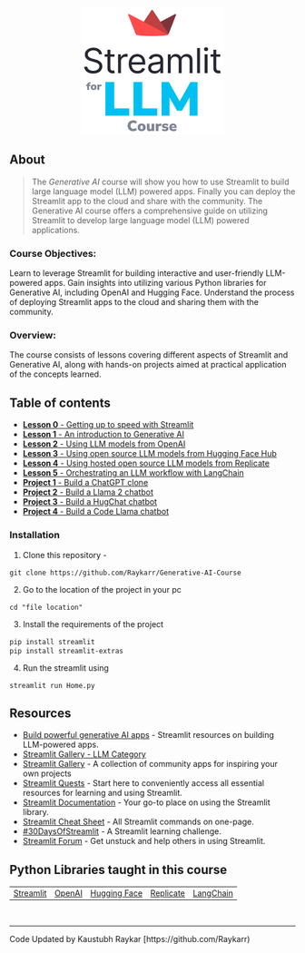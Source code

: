 <p align="center">
  <img src="./img/course-logo.png" width="50%">
</p>

## About
> The *Generative AI* course will show you how to use Streamlit to build large language model (LLM) powered apps. Finally you can deploy the Streamlit app to the cloud and share with the community.
The Generative AI course offers a comprehensive guide on utilizing Streamlit to develop large language model (LLM) powered applications.

### Course Objectives:
Learn to leverage Streamlit for building interactive and user-friendly LLM-powered apps.
Gain insights into utilizing various Python libraries for Generative AI, including OpenAI and Hugging Face.
Understand the process of deploying Streamlit apps to the cloud and sharing them with the community.

### Overview:
The course consists of lessons covering different aspects of Streamlit and Generative AI, along with hands-on projects aimed at practical application of the concepts learned.

## Table of contents
- [**Lesson 0** - Getting up to speed with Streamlit](./content/Lesson-0.md)
- [**Lesson 1** - An introduction to Generative AI](./content/Lesson-1.md)
- [**Lesson 2** - Using LLM models from OpenAI](./content/Lesson-2.md)
- [**Lesson 3** - Using open source LLM models from Hugging Face Hub](./content/Lesson-3.md)
- [**Lesson 4** - Using hosted open source LLM models from Replicate](./content/Lesson-4.md)
- [**Lesson 5** - Orchestrating an LLM workflow with LangChain](./content/Lesson-5.md)
- [**Project 1** - Build a ChatGPT clone](./content/Project-1.md)
- [**Project 2** - Build a Llama 2 chatbot](./content/Project-2.md)
- [**Project 3** - Build a HugChat chatbot](./content/Project-3.md)
- [**Project 4** - Build a Code Llama chatbot](./content/Project-4.md)

### Installation
1. Clone this repository -
```
git clone https://github.com/Raykarr/Generative-AI-Course
```
2. Go to the location of the project in your pc
```
cd "file location"
```
3. Install the requirements of the project
```
pip install streamlit
pip install streamlit-extras
```
4. Run the streamlit using
```
streamlit run Home.py
```

## Resources
- [Build powerful generative AI apps](https://streamlit.io/generative-ai) - Streamlit resources on building LLM-powered apps.
- [Streamlit Gallery - LLM Category](https://streamlit.io/gallery?category=llms)
- [Streamlit Gallery](https://streamlit.io/gallery) - A collection of community apps for inspiring your own projects
- [Streamlit Quests](https://blog.streamlit.io/streamlit-quests-getting-started-with-streamlit/) - Start here to conveniently access all essential resources for learning and using Streamlit.
- [Streamlit Documentation](https://docs.streamlit.io/) - Your go-to place on using the Streamlit library.
- [Streamlit Cheat Sheet](https://docs.streamlit.io/library/cheatsheet) - All Streamlit commands on one-page.
- [#30DaysOfStreamlit](https://30days.streamlit.app/) - A Streamlit learning challenge.
- [Streamlit Forum](https://discuss.streamlit.io/) - Get unstuck and help others in using Streamlit.

## Python Libraries taught in this course

<table>
  <tr>
    <td><a href="https://streamlit.io/">Streamlit</a></td>
    <td><a href="https://openai.com/">OpenAI</a></td>
    <td><a href="https://huggingface.co/">Hugging Face</a></td>
    <td><a href="https://replicate.com/">Replicate</a></td>
    <td><a href="https://www.langchain.com/">LangChain</a></td>
  </tr>
</table>
<br>
<hr>
Code Updated by Kaustubh Raykar [https://github.com/Raykarr)
